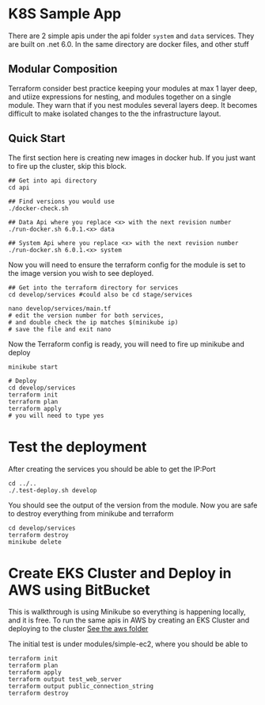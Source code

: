 # K8S Sample App
There are 2 simple apis under the api folder `system` and `data` services. They are built
on .net 6.0. In the same directory are docker files, and other stuff

## Modular Composition
Terraform consider best practice keeping your modules at max 1 layer deep, and utiize
expressions for nesting, and modules together on a single module. They warn that if you nest modules several layers deep. It becomes difficult to make isolated changes to the the infrastructure layout. 

## Quick Start
The first section here is creating new images in docker hub. If you just want to fire up
the cluster, skip this block.
```
## Get into api directory
cd api

## Find versions you would use
./docker-check.sh

## Data Api where you replace <x> with the next revision number
./run-docker.sh 6.0.1.<x> data

## System Api where you replace <x> with the next revision number
./run-docker.sh 6.0.1.<x> system

```

Now you will need to ensure the terraform config for the module is set to the image
version you wish to see deployed. 
```
## Get into the terraform directory for services
cd develop/services #could also be cd stage/services

nano develop/services/main.tf
# edit the version number for both services, 
# and double check the ip matches $(minikube ip)
# save the file and exit nano
```

Now the Terraform config is ready, you will need to fire up minikube and deploy
```
minikube start

# Deploy
cd develop/services
terraform init
terraform plan
terraform apply
# you will need to type yes
```

# Test the deployment
After creating the services you should be able to get the IP:Port
```
cd ../..
./.test-deploy.sh develop
```

You should see the output of the version from the module. Now you are safe to
destroy everything from minikube and terraform
```
cd develop/services
terraform destroy
minikube delete
```

# Create EKS Cluster and Deploy in AWS using BitBucket
This is walkthrough is using Minikube so everything is happening locally, and it is
free. To run the same apis in AWS by creating an EKS Cluster and deploying to the cluster
[See the aws folder](aws/readme.md)

The initial test is under modules/simple-ec2, where you should be able to
```
terraform init
terraform plan
terraform apply
terraform output test_web_server
terraform output public_connection_string
terraform destroy
```
